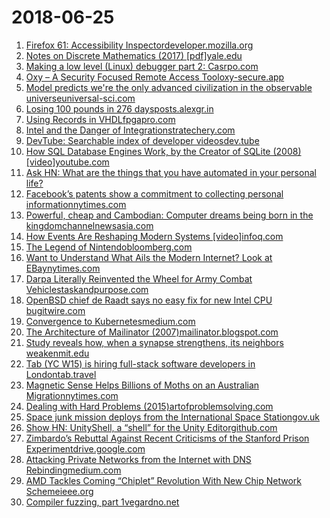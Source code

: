 # 2018-06-25
1. [Firefox 61: Accessibility Inspectordeveloper.mozilla.org](https://developer.mozilla.org/en-US/docs/Tools/Accessibility_inspector)
2. [Notes on Discrete Mathematics (2017) [pdf]yale.edu](http://www.cs.yale.edu/homes/aspnes/classes/202/notes.pdf)
3. [Making a low level (Linux) debugger part 2: Casrpo.com](https://blog.asrpo.com/making_a_low_level_debugger_part_2)
4. [Oxy – A Security Focused Remote Access Tooloxy-secure.app](https://oxy-secure.app/)
5. [Model predicts we're the only advanced civilization in the observable universeuniversal-sci.com](https://www.universal-sci.com/headlines/2018/6/22/new-model-predicts-that-were-probably-the-only-advanced-civilization-in-the-observable-universe)
6. [Losing 100 pounds in 276 daysposts.alexgr.in](https://posts.alexgr.in/losing-100-pounds-in-276-days/)
7. [Using Records in VHDLfpgapro.com](https://www.fpgapro.com/blog/using-records-in-vhdl/)
8. [Intel and the Danger of Integrationstratechery.com](https://stratechery.com/2018/intel-and-the-danger-of-integration/)
9. [DevTube: Searchable index of developer videosdev.tube](https://dev.tube/)
10. [How SQL Database Engines Work, by the Creator of SQLite (2008) [video]youtube.com](https://www.youtube.com/watch?v=Z_cX3bzkExE)
11. [Ask HN: What are the things that you have automated in your personal life?](https://news.ycombinator.com/item?id=17385291)
12. [Facebook’s patents show a commitment to collecting personal informationnytimes.com](https://www.nytimes.com/interactive/2018/06/21/opinion/sunday/facebook-patents-privacy.html)
13. [Powerful, cheap and Cambodian: Computer dreams being born in the kingdomchannelnewsasia.com](https://www.channelnewsasia.com/news/asia/cambodian-computer-koompi-cheap-10364288)
14. [How Events Are Reshaping Modern Systems [video]infoq.com](https://www.infoq.com/presentations/systems-event-driven)
15. [The Legend of Nintendobloomberg.com](https://www.bloomberg.com/news/features/2018-06-21/how-nintendo-s-switch-helped-the-japanese-gaming-giant-win-again)
16. [Want to Understand What Ails the Modern Internet? Look at EBaynytimes.com](https://www.nytimes.com/2018/06/20/magazine/want-to-understand-what-ails-the-modern-internet-look-at-ebay.html)
17. [Darpa Literally Reinvented the Wheel for Army Combat Vehiclestaskandpurpose.com](https://taskandpurpose.com/darpa-wheel-combat-vehicles/)
18. [OpenBSD chief de Raadt says no easy fix for new Intel CPU bugitwire.com](https://www.itwire.com/security/83347-openbsd-chief-de-raadt-says-no-easy-fix-for-new-intel-cpu-bug.html)
19. [Convergence to Kubernetesmedium.com](https://medium.com/@pingles/convergence-to-kubernetes-137ffa7ea2bc)
20. [The Architecture of Mailinator (2007)mailinator.blogspot.com](http://mailinator.blogspot.com/2007/01/architecture-of-mailinator.html)
21. [Study reveals how, when a synapse strengthens, its neighbors weakenmit.edu](http://news.mit.edu/2018/mit-scientists-discover-fundamental-rule-of-brain-plasticity-0622)
22. [Tab (YC W15) is hiring full-stack software developers in Londontab.travel](https://jobs.tab.travel/)
23. [Magnetic Sense Helps Billions of Moths on an Australian Migrationnytimes.com](https://www.nytimes.com/2018/06/21/science/moths-magnetic-australia.html)
24. [Dealing with Hard Problems (2015)artofproblemsolving.com](https://artofproblemsolving.com/articles/hard-problems)
25. [Space junk mission deploys from the International Space Stationgov.uk](https://www.gov.uk/government/news/space-junk-mission-deploys-from-the-international-space-station)
26. [Show HN: UnityShell, a “shell” for the Unity Editorgithub.com](https://github.com/marijnz/unity-shell)
27. [Zimbardo’s Rebuttal Against Recent Criticisms of the Stanford Prison Experimentdrive.google.com](https://drive.google.com/file/d/1qlEcNiK8CBkJOU1YMyz_OSWIIAq6sMXl/view)
28. [Attacking Private Networks from the Internet with DNS Rebindingmedium.com](https://medium.com/@brannondorsey/attacking-private-networks-from-the-internet-with-dns-rebinding-ea7098a2d325)
29. [AMD Tackles Coming “Chiplet” Revolution With New Chip Network Schemeieee.org](https://spectrum.ieee.org/tech-talk/semiconductors/design/amd-tackles-coming-chiplet-revolution-with-new-chip-network-scheme)
30. [Compiler fuzzing, part 1vegardno.net](http://www.vegardno.net/2018/06/compiler-fuzzing.html)